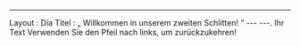 ---
 Layout : Dia 
Titel : „ Willkommen in unserem zweiten Schlitten! “
--- ---.
Ihr Text 
Verwenden Sie den Pfeil nach links, um zurückzukehren!
